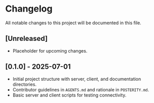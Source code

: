 # Changelog

All notable changes to this project will be documented in this file.

## [Unreleased]
- Placeholder for upcoming changes.

## [0.1.0] - 2025-07-01
- Initial project structure with server, client, and documentation directories.
- Contributor guidelines in `AGENTS.md` and rationale in `POSTERITY.md`.
- Basic server and client scripts for testing connectivity.
